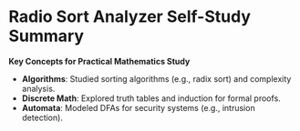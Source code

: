 # Radio Sort Analyzer Self-Study Summary  
**Key Concepts for Practical Mathematics Study**  
- **Algorithms**: Studied sorting algorithms (e.g., radix sort) and complexity analysis.  
- **Discrete Math**: Explored truth tables and induction for formal proofs.  
- **Automata**: Modeled DFAs for security systems (e.g., intrusion detection).  

